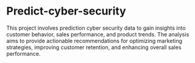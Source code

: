 # Predict-cyber-security
This project involves prediction cyber security data to gain insights into customer behavior, sales performance, and product trends. The analysis aims to provide actionable recommendations for optimizing marketing strategies, improving customer retention, and enhancing overall sales performance.
